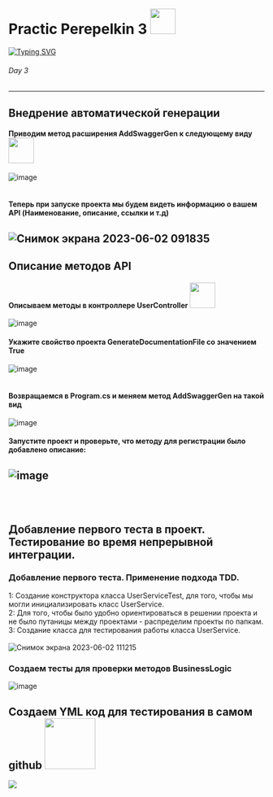# Practic Perepelkin 3 <img src="https://media.tenor.com/1F5216kJIJQAAAAd/sad-nigga.gif" height="50"/></h1>   
[![Typing SVG](https://readme-typing-svg.herokuapp.com?color=%2336BCF7&lines=Continuation+of+work+with+api)](https://i.gifer.com/3odR.gif)
###### Day 3 ######
-------------------------
## Внедрение автоматической генерации ##
#### Приводим метод расширения AddSwaggerGen к следующему виду <img src="https://upload.wikimedia.org/wikipedia/commons/8/89/Red-animated-arrow-down.gif" height="50"/></h1> ####
![image](https://github.com/MaxZond/Practic-Day-3/assets/121193436/66d29d35-35a0-43a4-ac4c-37fcf1820811)
 <br></br>
 #### Теперь при запуске проекта мы будем видеть информацию о вашем API (Наименование, описание, ссылки и т.д) ####
![Снимок экрана 2023-06-02 091835](https://github.com/MaxZond/Practic-Day-3/assets/121193436/2581b26a-9b07-4418-995a-37f297eeb1cd)
-------------------------
## Описание методов API ##
#### Описываем методы в контроллере UserController <img src="https://upload.wikimedia.org/wikipedia/commons/8/89/Red-animated-arrow-down.gif" height="50"/></h1> ####
![image](https://github.com/MaxZond/Practic-Day-3/assets/121193436/4c3b213d-e340-404a-8a69-9e4badd2c9e0)
#### Укажите свойство проекта GenerateDocumentationFile со значением True ####
![image](https://github.com/MaxZond/Practic-Day-3/assets/121193436/7e4a9c15-e252-4530-b508-43938e097df7)
 <br></br>
 #### Возвращаемся в Program.cs и меняем метод AddSwaggerGen на такой вид ####
 ![image](https://github.com/MaxZond/Practic-Day-3/assets/121193436/a4aaf270-8945-465d-b793-86b8c3e3a5b0)
 #### Запустите проект и проверьте, что методу для регистрации было добавлено описание: ####
 ![image](https://github.com/MaxZond/Practic-Day-3/assets/121193436/6a17d5f8-ff99-4bb7-8095-75f8a9a4ba28)
 -------------------------
  <br></br>
 ## Добавление первого теста в проект. Тестирование во время непрерывной интеграции. ##
 ### Добавление первого теста. Применение подхода TDD. ###
  1: Создание конструктора класса UserServiceTest, для того, чтобы мы могли инициализировать класс UserService.      
  2: Для того, чтобы было удобно ориентироваться в решении проекта и не было путаницы между проектами - распределим проекты по папкам.     
  3: Создание класса для тестирования работы класса UserService.
    <br></br>
![Снимок экрана 2023-06-02 111215](https://github.com/MaxZond/Practic-Day-3/assets/121193436/c7d70bf7-e63b-42d1-8846-fa0ee182bd05)
 ### Создаем тесты для проверки методов BusinessLogic ###
![image](https://github.com/MaxZond/Practic-Day-3/assets/121193436/696e8448-8db0-44d8-b5da-c408ad2e0758)
## Создаем YML код для тестирования в самом github <img src="https://i.gifer.com/origin/60/60909a70e6b26edd8bc34c2bc32f65c5_w200.gif" height="100"/></h1> ##
<img src="https://media3.giphy.com/media/ihSdfldg4cO4CZsRvC/source.gif" weight="50"/></h1>

 
